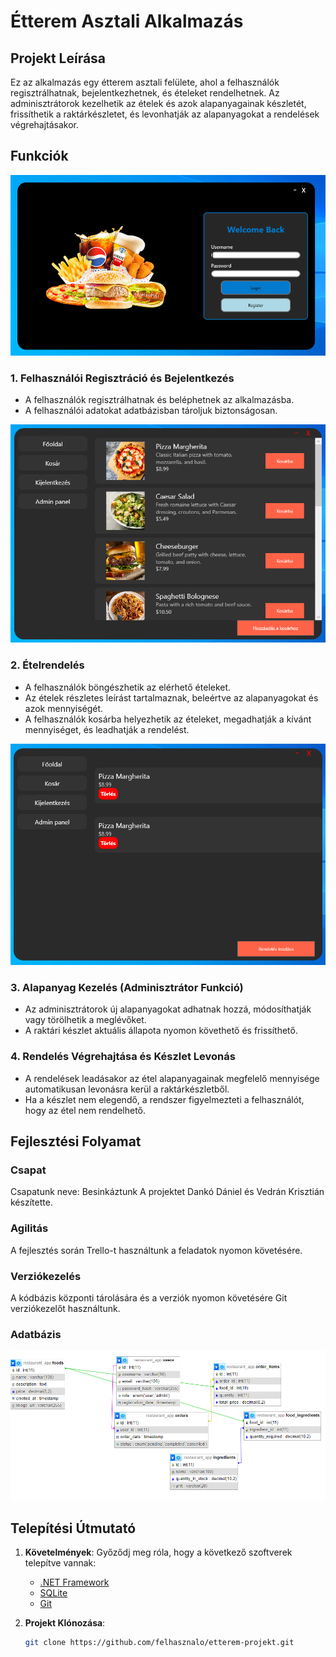 # Étterem Asztali Alkalmazás
## Projekt Leírása

Ez az alkalmazás egy étterem asztali felülete, ahol a felhasználók regisztrálhatnak, bejelentkezhetnek, és ételeket rendelhetnek. Az adminisztrátorok kezelhetik az ételek és azok alapanyagainak készletét, frissíthetik a raktárkészletet, és levonhatják az alapanyagokat a rendelések végrehajtásakor.

## Funkciók
![Projekt Képernyőkép](./images/screenshot1.png)
### 1. Felhasználói Regisztráció és Bejelentkezés
- A felhasználók regisztrálhatnak és beléphetnek az alkalmazásba.
- A felhasználói adatokat adatbázisban tároljuk biztonságosan.

![Projekt Képernyőkép](./images/screenshot2.png)
### 2. Ételrendelés
- A felhasználók böngészhetik az elérhető ételeket.
- Az ételek részletes leírást tartalmaznak, beleértve az alapanyagokat és azok mennyiségét.
- A felhasználók kosárba helyezhetik az ételeket, megadhatják a kívánt mennyiséget, és leadhatják a rendelést.

![Projekt Képernyőkép](./images/screenshot3.png)
### 3. Alapanyag Kezelés (Adminisztrátor Funkció)
- Az adminisztrátorok új alapanyagokat adhatnak hozzá, módosíthatják vagy törölhetik a meglévőket.
- A raktári készlet aktuális állapota nyomon követhető és frissíthető.


### 4. Rendelés Végrehajtása és Készlet Levonás
- A rendelések leadásakor az étel alapanyagainak megfelelő mennyisége automatikusan levonásra kerül a raktárkészletből.
- Ha a készlet nem elegendő, a rendszer figyelmezteti a felhasználót, hogy az étel nem rendelhető.

## Fejlesztési Folyamat

### Csapat
Csapatunk neve: Besinkáztunk
A projektet Dankó Dániel és Vedrán Krisztián készítette.

### Agilitás
A fejlesztés során Trello-t használtunk a feladatok nyomon követésére.

### Verziókezelés
A kódbázis központi tárolására és a verziók nyomon követésére Git verziókezelőt használtunk.

### Adatbázis
![Projekt Képernyőkép](./images/screenshot5.png)

## Telepítési Útmutató

1. **Követelmények**: Győződj meg róla, hogy a következő szoftverek telepítve vannak:
   - [.NET Framework](https://dotnet.microsoft.com/)
   - [SQLite](https://www.sqlite.org/)
   - [Git](https://git-scm.com/)

2. **Projekt Klónozása**:
   ```bash
   git clone https://github.com/felhasznalo/etterem-projekt.git
